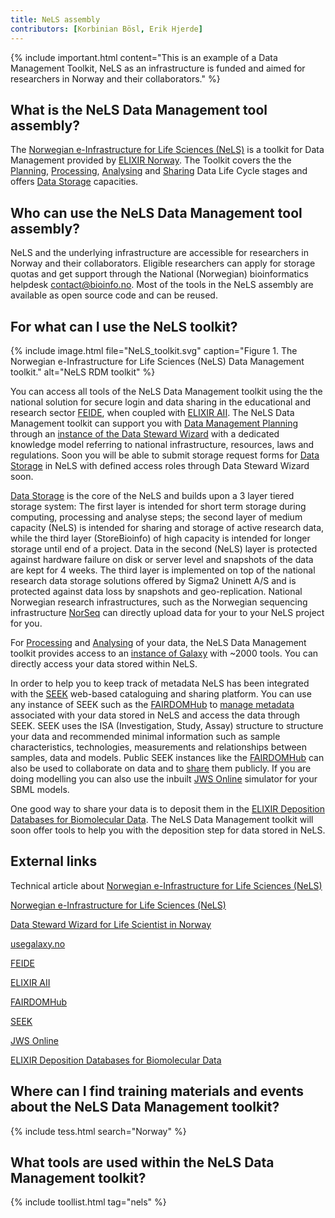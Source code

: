 ```yaml
---
title: NeLS assembly 
contributors: [Korbinian Bösl, Erik Hjerde]
---
```


{% include important.html content="This is an example of a Data Management Toolkit, NeLS as an infrastructure is funded and aimed for researchers in Norway and their collaborators." %}

## What is the NeLS Data Management tool assembly?

The [Norwegian e-Infrastructure for Life Sciences (NeLS)](https://nels.bioinfo.no/) is a toolkit for Data Management provided by [ELIXIR Norway](https://elixir.no/). The Toolkit covers the the [Planning](planning), [Processing](processing), [Analysing](analysing) and [Sharing](sharing) Data Life Cycle stages and offers [Data Storage](storage) capacities.

## Who can use the NeLS Data Management tool assembly?

NeLS and the underlying infrastructure are accessible for researchers in Norway and their collaborators. Eligible researchers can apply for storage quotas and get support through the National (Norwegian) bioinformatics helpdesk [contact@bioinfo.no](mailto:contact@bioinfo.no).  Most of the tools in the NeLS assembly are available as open source code and can be reused.



## For what can I use the NeLS toolkit?

{% include image.html file="NeLS_toolkit.svg" caption="Figure 1. The Norwegian e-Infrastructure for Life Sciences (NeLS) Data Management toolkit." alt="NeLS RDM toolkit" %}

You can access all tools of the NeLS Data Management toolkit using the the national solution for secure login and data sharing in the educational and research sector [FEIDE](https://www.feide.no/), when coupled with [ELIXIR AII](https://elixir-europe.org/services/compute/aai).
The NeLS Data Management toolkit can support you with [Data Management Planning](planning) through an [instance of the Data Steward Wizard](https://elixir-no.ds-wizard.org) with a dedicated knowledge model referring to national infrastructure, resources, laws and regulations. Soon you will be able to submit storage request forms for [Data Storage](storage) in NeLS with defined access roles through Data Steward Wizard soon.

[Data Storage](storage) is the core of the NeLS and builds upon a 3 layer tiered storage system: The first layer is intended for short term storage during computing, processing and analyse steps; the second layer of medium capacity (NeLS) is intended for sharing and storage of active research data, while the third layer (StoreBioinfo) of high capacity is intended for longer storage until end of a project.
Data in the second (NeLS) layer is protected against hardware failure on disk or server level and snapshots of the data are kept for 4 weeks. The third layer is implemented on top of the national research data storage solutions offered by Sigma2 Uninett A/S and is protected against data loss by snapshots and geo-replication.
National Norwegian research infrastructures, such as the Norwegian sequencing infrastructure [NorSeq](https://www.norseq.org/) can directly upload data for your to your NeLS project for you. 

For [Processing](processing) and [Analysing](analysing) of your data, the NeLS Data Management toolkit provides access to an [instance of Galaxy](https://usegalaxy.no) with ~2000 tools. You can directly access your data stored within NeLS.
 
In order to help you to keep track of metadata NeLS has been integrated with the [SEEK](https://seek4science.org/) web-based cataloguing and sharing platform. You can use any instance of SEEK such as the [FAIRDOMHub](https://fairdomhub.org/) to [manage metadata](metadata_management) associated with your data stored in NeLS and access the data through SEEK. SEEK uses the ISA (Investigation, Study, Assay) structure to structure your data and recommended minimal information such as sample characteristics, technologies, measurements and relationships between samples, data and models. Public SEEK instances like the [FAIRDOMHub](https://fairdomhub.org/) can also be used to collaborate on data and to [share](sharing) them publicly. If you are doing modelling you can also use the inbuilt [JWS Online](jjj.mib.ac.uk) simulator for your SBML models.
 
One good way to share your data is to deposit them in the [ELIXIR Deposition Databases for Biomolecular Data](https://elixir-europe.org/platforms/data/elixir-deposition-databases). The NeLS Data Management toolkit will soon offer tools to help you with the deposition step for data stored in NeLS.

## External links

Technical article about [Norwegian e-Infrastructure for Life Sciences (NeLS)](https://doi.org/10.12688/f1000research.15119.1)

[Norwegian e-Infrastructure for Life Sciences (NeLS)](https://nels.bioinfo.no/) 

[Data Steward Wizard for Life Scientist in Norway](https://elixir-no.ds-wizard.org)

[usegalaxy.no](https://usegalaxy.no)

[FEIDE](https://www.feide.no/)

[ELIXIR AII](https://elixir-europe.org/services/compute/aai)

[FAIRDOMHub](https://fairdomhub.org/)

[SEEK](https://seek4science.org/)

[JWS Online](jjj.mib.ac.uk)

[ELIXIR Deposition Databases for Biomolecular Data](https://elixir-europe.org/platforms/data/elixir-deposition-databases)

## Where can I find training materials and events about the NeLS Data Management toolkit?

{% include tess.html search="Norway" %}


## What tools are used within the NeLS Data Management toolkit?

{% include toollist.html tag="nels" %}
